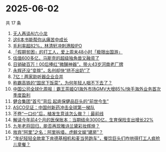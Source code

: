 # 2025-06-02

共 17 条

<!-- BEGIN 36KR -->
<!-- 最后更新时间 2025-06-02 07:15:27 +0800 -->
1. [无人再谈AI六小龙](https://36kr.com/p/3316013463266566)
1. [这6本书能帮你从痛苦中成长](https://36kr.com/p/3286811187667843)
1. [毛利率超82%，林清轩冲刺港股IPO](https://36kr.com/p/3316293321681157)
1. [「假期贫困」的打工人，爱上周末48小时「极限出国游」](https://36kr.com/p/3314797112960770)
1. [估值600多亿，马斯克的超级独角兽又融资了](https://36kr.com/p/3315871739750662)
1. [日销破百万！00后捧红“微醺神器”，带火43岁河南老厂牌](https://36kr.com/p/3316528221891072)
1. [永辉还没“变胖”，名创却快“挤不出奶”了](https://36kr.com/p/3306451879811590)
1. [7亿！两家助听器企业合并](https://36kr.com/p/3315758006233609)
1. [称霸高铁的“国民下饭菜”，为何年轻人咽不下去了？](https://36kr.com/p/3316070574287365)
1. [中国公司全球化周报｜霸王茶姬Q1海外市场GMV大增85%/快手海外业务首次季度盈利](https://36kr.com/p/3315973238892802)
1. [健合集团“首亏”背后    起底保健品巨头的“前世今生”](https://36kr.com/p/3316592696501504)
1. [ASCO见证：中国创新药冲击全球第一梯队](https://36kr.com/p/3317172619667719)
1. [不卷“一口价”后，植发生意该怎么做？｜最前线](https://36kr.com/p/3314520982595587)
1. [解读今年前4个月的医保账本：当期结余3000亿，生育保险支出增长22%](https://36kr.com/p/3315949206415625)
1. [九年老将回归，能否再现雅诗兰黛彩妆辉煌？](https://36kr.com/p/3316432491768320)
1. [放弃“阿里”之名：阿里拆墙，虎鲸文娱“建房”？](https://36kr.com/p/3315163160013317)
1. [“年纪轻轻全款拿下肯德基相机和麦当劳跑车”，餐饮巨头们咋哄得打工人疯抢儿童餐？](https://36kr.com/p/3317443886442759)
<!-- END 36KR -->